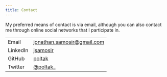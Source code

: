 ```yaml
---
title: Contact
---
```


My preferred means of contact is via email, although you can also contact me through online social networks that I participate
in.

|           |                                                                 |
| --------- | --------------------------------------------------------------- |
| Email     | [jonathan.samosir@gmail.com](mailto:jonathan.samosir@gmail.com) |
| LinkedIn  | [jsamosir](http://www.linkedin.com/in/jsamosir)                 |
| GitHub    | [poltak](http://www.github.com/poltak)                          |
| Twitter   | [@poltak_](http://www.twitter.com/poltak_)                      |

